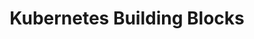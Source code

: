 ---
title: "Kubernetes Building Blocks"
description: "This section covers the fundamental components of Kubernetes, including Pods, Services, Deployments, and more. Understanding these building blocks is essential for effectively deploying and managing applications in a Kubernetes environment."
banner: "98e16360-a366-4b78-8e0a-031da07fdacb/images/kubernetes-icon.svg"
weight: 4
---